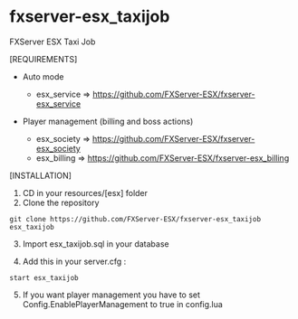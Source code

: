 # fxserver-esx_taxijob
FXServer ESX Taxi Job

[REQUIREMENTS]

* Auto mode
  * esx_service => https://github.com/FXServer-ESX/fxserver-esx_service
  
* Player management (billing and boss actions)
  * esx_society => https://github.com/FXServer-ESX/fxserver-esx_society
  * esx_billing => https://github.com/FXServer-ESX/fxserver-esx_billing

[INSTALLATION]

1) CD in your resources/[esx] folder
2) Clone the repository
```
git clone https://github.com/FXServer-ESX/fxserver-esx_taxijob esx_taxijob
```
3) Import esx_taxijob.sql in your database

4) Add this in your server.cfg :

```
start esx_taxijob
```
5) If you want player management you have to set Config.EnablePlayerManagement to true in config.lua

